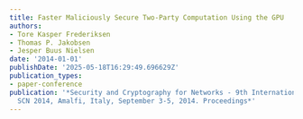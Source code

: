 ```yaml
---
title: Faster Maliciously Secure Two-Party Computation Using the GPU
authors:
- Tore Kasper Frederiksen
- Thomas P. Jakobsen
- Jesper Buus Nielsen
date: '2014-01-01'
publishDate: '2025-05-18T16:29:49.696629Z'
publication_types:
- paper-conference
publication: '*Security and Cryptography for Networks - 9th International Conference,
  SCN 2014, Amalfi, Italy, September 3-5, 2014. Proceedings*'
---
```

